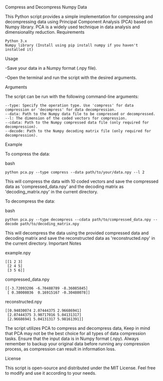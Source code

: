 Compress and Decompress Numpy Data

This Python script provides a simple implementation for compressing and decompressing data using Principal Component Analysis (PCA) based on Numpy library. PCA is a widely used technique in data analysis and dimensionality reduction.
Requirements

    Python 3.x
    Numpy library (Install using pip install numpy if you haven't installed it)

Usage

-Save your data in a Numpy format (.npy file).

-Open the terminal and run the script with the desired arguments.

Arguments

The script can be run with the following command-line arguments:

    --type: Specify the operation type. Use 'compress' for data compression or 'decompress' for data decompression.
    --data: Path to the Numpy data file to be compressed or decompressed.
    --l: The dimension of the coded vectors for compression.
    --cdata: Path to the Numpy compressed data file (only required for decompression).
    --decode: Path to the Numpy decoding matrix file (only required for decompression).

Example

To compress the data:

bash

    python pca.py --type compress --data path/to/your/data.npy --l 2

This will compress the data with 10 coded vectors and save the compressed data as 'compressed_data.npy' and the decoding matrix as 'decoding_matrix.npy' in the current directory.

To decompress the data:

bash

    python pca.py --type decompress --cdata path/to/compressed_data.npy --decode path/to/decoding_matrix.npy

This will decompress the data using the provided compressed data and decoding matrix and save the reconstructed data as 'reconstructed.npy' in the current directory.
Important Notes

example.npy

    [[1 2 3]
     [2 4 5]
     [3 5 6]]
compressed_data.npy

    [[-3.72093206 -6.70488789 -8.36085845]
     [ 0.38008036  0.16915167 -0.30480078]]
reconstructed.npy

    [[0.94030074 2.07444375 2.96686941]
     [2.07444375 3.90717016 5.04131317]
     [2.96686941 5.04131317 5.98161391]]
    
The script utilizes PCA to compress and decompress data, Keep in mind that PCA may not be the best choice for all types of data compression tasks.
Ensure that the input data is in Numpy format (.npy).
Always remember to backup your original data before running any compression process, as compression can result in information loss.

License

This script is open-source and distributed under the MIT License. Feel free to modify and use it according to your needs.
